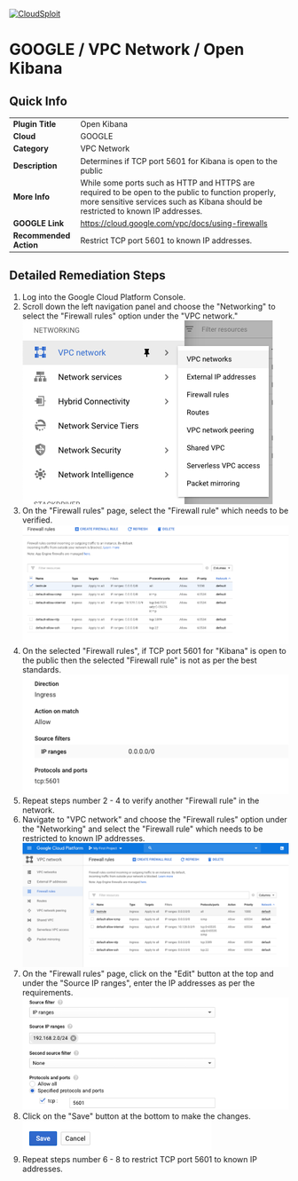 [![CloudSploit](https://cloudsploit.com/img/logo-new-big-text-100.png "CloudSploit")](https://cloudsploit.com)

# GOOGLE / VPC Network / Open Kibana

## Quick Info

| | |
|-|-|
| **Plugin Title** | Open Kibana |
| **Cloud** | GOOGLE |
| **Category** | VPC Network |
| **Description** | Determines if TCP port 5601 for Kibana is open to the public |
| **More Info** | While some ports such as HTTP and HTTPS are required to be open to the public to function properly, more sensitive services such as Kibana should be restricted to known IP addresses. |
| **GOOGLE Link** | https://cloud.google.com/vpc/docs/using-firewalls |
| **Recommended Action** | Restrict TCP port 5601 to known IP addresses. |

## Detailed Remediation Steps

1. Log into the Google Cloud Platform Console.
2. Scroll down the left navigation panel and choose the "Networking" to select the "Firewall rules" option under the "VPC network."</br> <img src="/resources/google/vpcnetwork/open-kibana/step2.png"/>
3. On the "Firewall rules" page, select the "Firewall rule" which needs to be verified. </br> <img src="/resources/google/vpcnetwork/open-kibana/step3.png"/>
4. On the selected "Firewall rules", if TCP port 5601 for "Kibana" is open to the public then the selected "Firewall rule" is not as per the best standards. </br> <img src="/resources/google/vpcnetwork/open-kibana/step4.png"/>
5. Repeat steps number 2 - 4 to verify another "Firewall rule" in the network.</br>
6. Navigate to "VPC network" and choose the "Firewall rules" option under the "Networking" and select the "Firewall rule" which needs to be restricted to known IP addresses.</br> <img src="/resources/google/vpcnetwork/open-kibana/step6.png"/>
7. On the "Firewall rules" page, click on the "Edit" button at the top and under the "Source IP ranges", enter the IP addresses as per the requirements.</br> <img src="/resources/google/vpcnetwork/open-kibana/step7.png"/>
8. Click on the "Save" button at the bottom to make the changes.</br> <img src="/resources/google/vpcnetwork/open-kibana/step8.png"/>
9. Repeat steps number 6 - 8 to restrict TCP port 5601 to known IP addresses.</br> 
